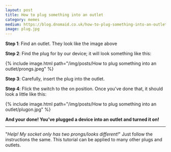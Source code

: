 ```yaml
---
layout: post
title: How to plug something into an outlet
category: memes
medium: https://blog.dnomaid.co.uk/how-to-plug-something-into-an-outlet-3e0ea672b70
image: plug.jpg
---
```


**Step 1**: Find an outlet. They look like the image above

**Step 2**: Find the plug for by our device; it will look something like this:

{% include image.html path="/img/posts/How to plug something into an outlet/prongs.jpeg" %}

**Step 3**: Carefully, insert the plug into the outlet.

**Step 4**: Flick the switch to the on position. Once you’ve done that, it should look a little like this:

{% include image.html path="/img/posts/How to plug something into an outlet/plugon.jpg" %}


**And your done! You’ve plugged a device into an outlet and turned it on!**

---

"*Help! My socket only has two prongs/looks different!*"
Just follow the instructions the same. This tutorial can be applied to many other plugs and outlets.
